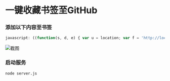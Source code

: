 # 一键收藏书签至GitHub

### 添加以下内容至书签

```js
javascript: ((function(s, d, e) { var u = location; var f = 'http://localhost:3000/create?link=' + e(u.href) + '&title=' + e(d.title); function a() { if (!window.open(f, '', 'toolbar=0,status=0,resizable=1,width=700,height=450,left=' + (s.width - 700) / 2 + ',top=' + (s.height - 650) / 2)) u.href = f }; if (/Firefox/.test(navigator.userAgent)) setTimeout(a, 0); else a() })(screen, document, encodeURIComponent));
```

![截图](https://github.com/vectorzero/bookmark/blob/master/screen.png)

### 启动服务

`node server.js`